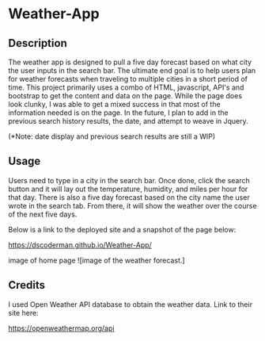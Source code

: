 # Weather-App

## Description 

The weather app is designed to pull a five day forecast based on what city the user inputs in the search bar. The ultimate end goal is to help users plan for weather forecasts when traveling to multiple cities in a short period of time. This project primarily uses a combo of HTML, javascript, API's and bootstrap to get the content and data on the page. While the page does look clunky, I was able to get a mixed success in that most of the information needed is on the page. In the future, I plan to add in the previous search history results, the date, and attempt to weave in Jquery.

(*Note: date display and previous search results are still a WIP)

## Usage

Users need to type in a city in the search bar. Once done, click the search button and it will lay out the temperature, humidity, and miles per hour for that day. There is also a five day forecast based on the city name the user wrote in the search tab. From there, it will show the weather over the course of the next five days. 

Below is a link to the deployed site and a snapshot of the page below:

<https://dscoderman.github.io/Weather-App/>




image of home page
![image of the weather forecast.]  








## Credits

I used Open Weather API database to obtain the weather data. Link to their site here: 

<https://openweathermap.org/api>
